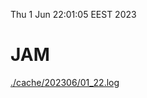 Thu  1 Jun 22:01:05 EEST 2023
# JAM
<a href='./cache/202306/01_22.log'>./cache/202306/01_22.log</a>
